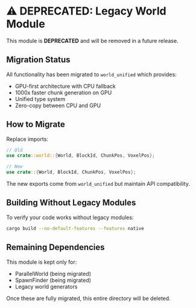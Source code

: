 # ⚠️ DEPRECATED: Legacy World Module

This module is **DEPRECATED** and will be removed in a future release.

## Migration Status

All functionality has been migrated to `world_unified` which provides:
- GPU-first architecture with CPU fallback
- 1000x faster chunk generation on GPU
- Unified type system
- Zero-copy between CPU and GPU

## How to Migrate

Replace imports:
```rust
// Old
use crate::world::{World, BlockId, ChunkPos, VoxelPos};

// New
use crate::{World, BlockId, ChunkPos, VoxelPos};
```

The new exports come from `world_unified` but maintain API compatibility.

## Building Without Legacy Modules

To verify your code works without legacy modules:
```bash
cargo build --no-default-features --features native
```

## Remaining Dependencies

This module is kept only for:
- ParallelWorld (being migrated)
- SpawnFinder (being migrated)
- Legacy world generators

Once these are fully migrated, this entire directory will be deleted.